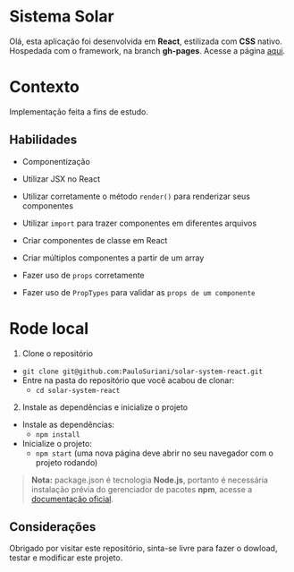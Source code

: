 # Sistema Solar

Olá, esta aplicação foi desenvolvida em **React**, estilizada com **CSS** nativo. Hospedada com o framework, na branch **gh-pages**. Acesse a página [aqui](https://paulosuriani.github.io/solar-system-react/).


# Contexto

Implementação feita a fins de estudo.

## Habilidades

  * Componentização

  * Utilizar JSX no React

  * Utilizar corretamente o método `render()` para renderizar seus componentes

  * Utilizar `import` para trazer componentes em diferentes arquivos

  * Criar componentes de classe em React

  * Criar múltiplos componentes a partir de um array

  * Fazer uso de `props` corretamente

  * Fazer uso de `PropTypes` para validar as `props de um componente`



# Rode local

1. Clone o repositório
  * `git clone git@github.com:PauloSuriani/solar-system-react.git`
  * Entre na pasta do repositório que você acabou de clonar:
    * `cd solar-system-react`

2. Instale as dependências e inicialize o projeto
  * Instale as dependências:
    * `npm install`
  * Inicialize o projeto:
    * `npm start` (uma nova página deve abrir no seu navegador com o projeto rodando)



> **Nota:** package.json é tecnologia **Node.js**, portanto é necessária instalação prévia do gerenciador de pacotes **npm**, acesse a [documentação oficial](https://www.npmjs.com/).

## Considerações

Obrigado por visitar este repositório, sinta-se livre para fazer o dowload, testar e modificar este projeto.
